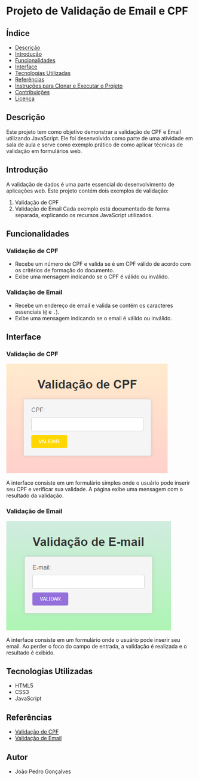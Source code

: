 # Projeto de Validação de Email e CPF

## Índice
- [Descrição](#descrição)
- [Introdução](#introdução)
- [Funcionalidades](#funcionalidades)
- [Interface](#interface)
- [Tecnologias Utilizadas](#tecnologias-utilizadas)
- [Referências](#referências)
- [Instruções para Clonar e Executar o Projeto](#instruções-para-clonar-e-executar-o-projeto)
- [Contribuições](#contribuições)
- [Licença](#licença)

## Descrição
Este projeto tem como objetivo demonstrar a validação de CPF e Email utilizando JavaScript. Ele foi desenvolvido como parte de uma atividade em sala de aula e serve como exemplo prático de como aplicar técnicas de validação em formulários web.

## Introdução
A validação de dados é uma parte essencial do desenvolvimento de aplicações web. Este projeto contém dois exemplos de validação:
1. Validação de CPF
2. Validação de Email
Cada exemplo está documentado de forma separada, explicando os recursos JavaScript utilizados.

## Funcionalidades
### Validação de CPF
- Recebe um número de CPF e valida se é um CPF válido de acordo com os critérios de formação do documento.
- Exibe uma mensagem indicando se o CPF é válido ou inválido.

### Validação de Email
- Recebe um endereço de email e valida se contém os caracteres essenciais (`@` e `.`).
- Exibe uma mensagem indicando se o email é válido ou inválido.

## Interface

### Validação de CPF
![interface](img/validacao-cpf.png)

A interface consiste em um formulário simples onde o usuário pode inserir seu CPF e verificar sua validade. A página exibe uma mensagem com o resultado da validação.

### Validação de Email
![interface](img/validacao-email.png)

A interface consiste em um formulário onde o usuário pode inserir seu email. Ao perder o foco do campo de entrada, a validação é realizada e o resultado é exibido.

## Tecnologias Utilizadas
- HTML5
- CSS3
- JavaScript

## Referências
- [Validação de CPF](https://www.devmedia.com.br/validar-cpf-com-javascript/23916)
- [Validação de Email](https://www.w3schools.com/js/js_validation.asp)

## Autor
- João Pedro Gonçalves
